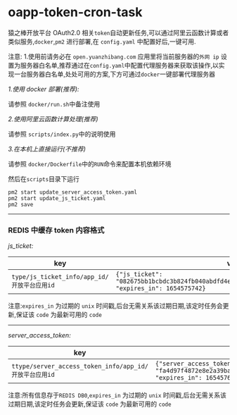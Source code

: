 # oapp-token-cron-task

猿之棒开放平台 OAuth2.0 相关`token`自动更新任务,可以通过阿里云函数计算或者类似服务,`docker`,`pm2` 进行部署,在 `config.yaml` 中配置好后,一键可用.

注意: 1.使用前请务必在 `open.yuanzhibang.com` 应用里将当前服务器的`外网 ip` 设置为服务器白名单,推荐通过在`config.yaml`中配置代理服务器来获取该操作,以实现一台服务器白名单,处处可用的方案,下方可通过`docker`一键部署代理服务器

_1.使用 docker 部署(推荐):_

请参照 `docker/run.sh`中备注使用

_2.使用阿里云函数计算处理(推荐)_

请参照 `scripts/index.py`中的说明使用

_3.在本机上直接运行(不推荐)_

请参照 `docker/Dockerfile`中的`RUN`命令来配置本机依赖环境

然后在`scripts`目录下运行

```
pm2 start update_server_access_token.yaml
pm2 start update_js_ticket.yaml
pm2 save
```

---

### REDIS 中缓存 token 内容格式

_js_ticket:_

| key                                         | value                                                                                                         |
| ------------------------------------------- | ------------------------------------------------------------------------------------------------------------- |
| `type/js_ticket_info/app_id/开放平台应用id` | `{"js_ticket": "082675bb1bcbdc3b824fb040abdfd4e4b5e36e422af60365949e17e372cbcd4c", "expires_in": 1654575742}` |

注意:`expires_in` 为过期的 `unix` 时间戳,后台无需关系该过期日期,该定时任务会更新,保证该 `code` 为最新可用的 `code`

---

_server_access_token:_

| key                                                    | value                                                                                                                   |
| ------------------------------------------------------ | ----------------------------------------------------------------------------------------------------------------------- |
| `ttype/server_access_token_info/app_id/开放平台应用id` | `{"server_access_token": "fa4d97f4872e8e2a39ba742ad6792f042dd825c76c85057808e1c68c17c31cdc", "expires_in": 1654576906}` |

注意:所有信息存于`REDIS DB0`,`expires_in` 为过期的 `unix` 时间戳,后台无需关系该过期日期,该定时任务会更新,保证该 `code` 为最新可用的 `code`

